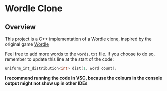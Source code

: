 # Wordle Clone

## Overview
This project is a C++ implementation of a Wordle clone, inspired by the original game [Wordle](https://www.nytimes.com/games/wordle/index.html)

Feel free to add more words to the `words.txt` file. If you choose to do so, remember to update this line at the start of the code:
```cpp
uniform_int_distribution<int> dist(1, word count);
```

**I recommend running the code in VSC, because the colours in the console output might not show up in other IDEs**
